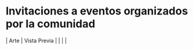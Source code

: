 # Invitaciones a eventos organizados por la comunidad

|    Arte    |     Vista Previa   |
|            |                    |
